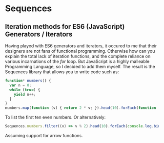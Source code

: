 # Sequences
## Iteration methods for ES6 (JavaScript) Generators / Iterators
Having played with ES6 generators and iterators, it occured to me that their designers are not fans of functional programming. Otherwise how can you explain the total lack of iteration functions, and the complete reliance on various incarnations of the *for* loop. But JavaScript is a highly malleable Programming Language, so I decided to add them myself. The result is the Sequences library that allows you to write code such as:
```javascript
function* numbers() {
  var n = 0;
  while (true) {
    yield n++;
  }
}
numbers.map(function (v) { return 2 * v; }).head(10).forEach(function (v) { console.log(v); });
```
To list the first ten even numbers. Or alternatively:
```javascript
Sequences.numbers.filter((v) => v % 2).head(10).forEach(console.log.bind(console));
```
Assuming support for arrow functions.
